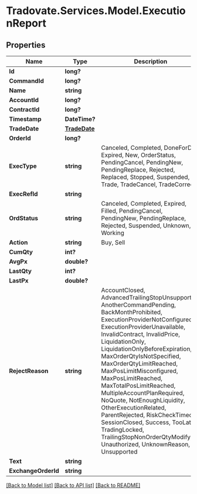 # Tradovate.Services.Model.ExecutionReport
## Properties

Name | Type | Description | Notes
------------ | ------------- | ------------- | -------------
**Id** | **long?** |  | [optional] 
**CommandId** | **long?** |  | 
**Name** | **string** |  | 
**AccountId** | **long?** |  | 
**ContractId** | **long?** |  | 
**Timestamp** | **DateTime?** |  | 
**TradeDate** | [**TradeDate**](TradeDate.md) |  | [optional] 
**OrderId** | **long?** |  | 
**ExecType** | **string** | Canceled, Completed, DoneForDay, Expired, New, OrderStatus, PendingCancel, PendingNew, PendingReplace, Rejected, Replaced, Stopped, Suspended, Trade, TradeCancel, TradeCorrect | 
**ExecRefId** | **string** |  | [optional] 
**OrdStatus** | **string** | Canceled, Completed, Expired, Filled, PendingCancel, PendingNew, PendingReplace, Rejected, Suspended, Unknown, Working | [optional] 
**Action** | **string** | Buy, Sell | 
**CumQty** | **int?** |  | [optional] 
**AvgPx** | **double?** |  | [optional] 
**LastQty** | **int?** |  | [optional] 
**LastPx** | **double?** |  | [optional] 
**RejectReason** | **string** | AccountClosed, AdvancedTrailingStopUnsupported, AnotherCommandPending, BackMonthProhibited, ExecutionProviderNotConfigured, ExecutionProviderUnavailable, InvalidContract, InvalidPrice, LiquidationOnly, LiquidationOnlyBeforeExpiration, MaxOrderQtyIsNotSpecified, MaxOrderQtyLimitReached, MaxPosLimitMisconfigured, MaxPosLimitReached, MaxTotalPosLimitReached, MultipleAccountPlanRequired, NoQuote, NotEnoughLiquidity, OtherExecutionRelated, ParentRejected, RiskCheckTimeout, SessionClosed, Success, TooLate, TradingLocked, TrailingStopNonOrderQtyModify, Unauthorized, UnknownReason, Unsupported | [optional] 
**Text** | **string** |  | [optional] 
**ExchangeOrderId** | **string** |  | [optional] 

[[Back to Model list]](../README.md#documentation-for-models) [[Back to API list]](../README.md#documentation-for-api-endpoints) [[Back to README]](../README.md)

